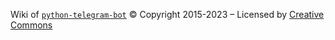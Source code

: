 Wiki of [`python-telegram-bot`](https://python-telegram-bot.org/) © Copyright 2015-2023 – Licensed by [Creative Commons](https://creativecommons.org/licenses/by/3.0/)